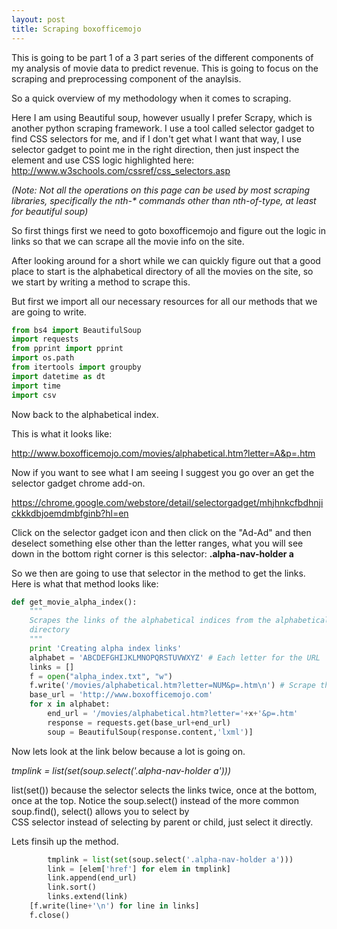 ```yaml
---
layout: post
title: Scraping boxofficemojo
---
```


This is going to be part 1 of a 3 part series of the different components of my analysis of movie data to predict revenue. This is going to focus on the scraping and preprocessing component of the anaylsis.

So a quick overview of my methodology when it comes to scraping. 

Here I am using Beautiful soup, however usually I prefer Scrapy, which is another python scraping framework. I use a tool called selector gadget to find CSS selectors for me, and if I don't get what I want that way, I use selector gadget to point me in the right direction, then just inspect the element and use CSS logic highlighted here: http://www.w3schools.com/cssref/css_selectors.asp 

_(Note: Not all the operations on this page can be used by most scraping libraries, specifically the nth-* commands other than nth-of-type, at least for beautiful soup)_

So first things first we need to goto boxofficemojo and figure out the logic in links so that we can scrape all the movie info on the site. 

After looking around for a short while we can quickly figure out that a good place to start is the alphabetical directory of all the movies on the site, so we start by writing a method to scrape this.

But first we import all our necessary resources for all our methods that we are going to write.

```python
from bs4 import BeautifulSoup
import requests 
from pprint import pprint
import os.path
from itertools import groupby
import datetime as dt
import time
import csv
```
Now back to the alphabetical index.

This is what it looks like:

http://www.boxofficemojo.com/movies/alphabetical.htm?letter=A&p=.htm

Now if you want to see what I am seeing I suggest you go over an get the selector gadget chrome add-on.

https://chrome.google.com/webstore/detail/selectorgadget/mhjhnkcfbdhnjickkkdbjoemdmbfginb?hl=en

Click on the selector gadget icon and then click on the "Ad-Ad" and then deselect something else other than the letter ranges, what you will see down in the bottom right corner is this selector: **.alpha-nav-holder a**

So we then are going to use that selector in the method to get the links. Here is what that method looks like:

```python
def get_movie_alpha_index():
    """
    Scrapes the links of the alphabetical indices from the alphabetical
    directory
    """
    print 'Creating alpha index links'
    alphabet = 'ABCDEFGHIJKLMNOPQRSTUVWXYZ' # Each letter for the URL 
    links = []
    f = open("alpha_index.txt", "w")
    f.write('/movies/alphabetical.htm?letter=NUM&p=.htm\n') # Scrape the titles that start with numbers
    base_url = 'http://www.boxofficemojo.com'
    for x in alphabet:
        end_url = '/movies/alphabetical.htm?letter='+x+'&p=.htm' 
        response = requests.get(base_url+end_url)
        soup = BeautifulSoup(response.content,'lxml')]
```
Now lets look at the link below because a lot is going on.

_*tmplink = list(set(soup.select('.alpha-nav-holder a')))*_

list(set()) because the selector selects the links twice, once at the bottom, once at the top. 
Notice the soup.select() instead of the more common soup.find(), select() allows you to select by  
CSS selector instead of selecting by parent or child, just select it directly.

Lets finsih up the method.
```python
        tmplink = list(set(soup.select('.alpha-nav-holder a'))) 
        link = [elem['href'] for elem in tmplink]
        link.append(end_url)
        link.sort()
        links.extend(link)
    [f.write(line+'\n') for line in links]
    f.close()
```

